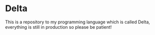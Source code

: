 # Delta
This is a repository to my programming language which is called Delta, everything is still in production so please be patient!
